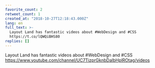 ```yaml
---
favorite_count: 2
retweet_count: 1
created_at: "2018-10-27T12:18:43.000Z"
lang: en
full_text: >-
  Layout Land has fantastic videos about #WebDesign and #CSS
  https://t.co/lQWQiBHS80
replies: []
---
```


Layout Land has fantastic videos about #WebDesign and #CSS
<https://www.youtube.com/channel/UC7TizprGknbDalbHplROtag/videos>
